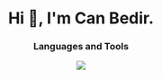 <h1 align="center">Hi 👋, I'm Can Bedir.</h1>

<h3 align="center">
    Languages and Tools
</h3>

<p align="center">
    <img src="https://skillicons.dev/icons?i=html,css,tailwind,js,ts,react,nextjs,mongodb,prisma&perline=14" />
</p>
